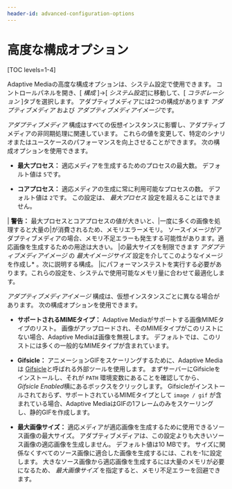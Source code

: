 ```yaml
---
header-id: advanced-configuration-options
---
```


# 高度な構成オプション

[TOC levels=1-4]

Adaptive Mediaの高度な構成オプションは、システム設定で使用できます。 コントロールパネルを開き、[ *構成* ]→[ *システム設定*]に移動して、[ *コラボレーション* ]タブを選択します。 アダプティブメディアには2つの構成があります *アダプティブメディア* および *アダプティブメディアイメージ*です。

*アダプティブメディア* 構成はすべての仮想インスタンスに影響し、アダプティブメディアの非同期処理に関連しています。 これらの値を変更して、特定のシナリオまたはユースケースのパフォーマンスを向上させることができます。 次の構成オプションを使用できます。

  - **最大プロセス：** 適応メディアを生成するためのプロセスの最大数。 デフォルト値は `5`です。

  - **コアプロセス：** 適応メディアの生成に常に利用可能なプロセスの数。 デフォルト値は `2`です。 この設定は、 *最大プロセス* 設定を超えることはできません。

| **警告：** 最大プロセスとコアプロセスの値が大きいと、|一度に多くの画像を処理すると大量の|が消費されるため、メモリエラーメモリ。 ソースイメージがアダプティブメディアの場合、メモリ不足エラーも発生する可能性があります。適応画像を生成するための用途は大きい。 |の最大サイズを制限できます *アダプティブメディアイメージ* の *最大イメージサイズ* 設定を介してこのようなイメージを作成し* 。次に説明する構成。 |にパフォーマンステストを実行する必要があります。これらの設定を、システムで使用可能なメモリ量に合わせて最適化します。</p>

*アダプティブメディアイメージ* 構成は、仮想インスタンスごとに異なる場合があります。 次の構成オプションを使用できます。

  - **サポートされるMIMEタイプ：** Adaptive Mediaがサポートする画像MIMEタイプのリスト。 画像がアップロードされ、そのMIMEタイプがこのリストにない場合、Adaptive Mediaは画像を無視します。 デフォルトでは、このリストには多くの一般的なMIMEタイプが含まれています。

  - **Gifsicle：** アニメーションGIFをスケーリングするために、Adaptive Mediaは [Gifsicle](https://www.lcdf.org/gifsicle/)と呼ばれる外部ツールを使用します。 まずサーバーにGifsicleをインストールし、それが `PATH` 環境変数にあることを確認してから、 *Gifsicle Enabled*横にあるボックスをクリックします。 Gifsicleがインストールされておらず、サポートされているMIMEタイプとして `image / gif` が含まれている場合、Adaptive MediaはGIFの1フレームのみをスケーリングし、静的GIFを作成します。

  - **最大画像サイズ：** 適応メディアが適応画像を生成するために使用できるソース画像の最大サイズ。 アダプティブメディアは、この設定よりも大きいソース画像の適応画像を生成しません。 デフォルト値は10 MBです。 サイズに関係なくすべてのソース画像に適合した画像を生成するには、これを-1に設定します。 大きなソース画像から適応画像を生成するには大量のメモリが必要になるため、 *最大画像サイズ* を指定すると、メモリ不足エラーを回避できます。
